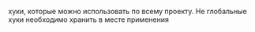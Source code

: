 хуки, которые можно использовать по всему проекту.
Не глобальные хуки необходимо хранить в месте применения